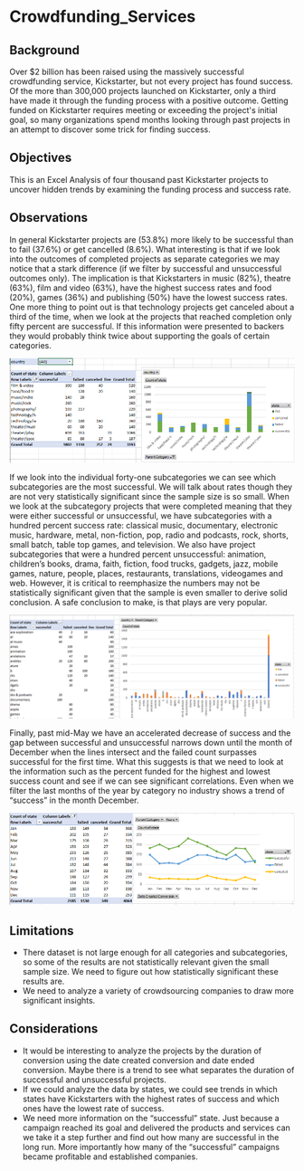 # Crowdfunding_Services   
## Background  
Over $2 billion has been raised using the massively successful crowdfunding service, Kickstarter, but not every project has found success. Of the more than 300,000 projects launched on Kickstarter, only a third have made it through the funding process with a positive outcome. 
Getting funded on Kickstarter requires meeting or exceeding the project's initial goal, so many organizations spend months looking through past projects in an attempt to discover some trick for finding success. 
## Objectives
This is an Excel Analysis of four thousand past Kickstarter projects to uncover hidden trends by examining the funding process and success rate. 
## Observations  
In general Kickstarter projects are (53.8%) more likely to be successful than to fail (37.6%) or get cancelled (8.6%). What interesting is that if we look into the outcomes of completed projects as separate categories we may notice that a stark difference (if we filter by successful and unsuccessful outcomes only). The implication is that Kickstarters in music (82%), theatre (63%), film and video (63%), have the highest success rates and food (20%), games (36%) and publishing (50%) have the lowest success rates. One more thing to point out is that technology projects get canceled about a third of the time, when we look at the projects that reached completion only fifty percent are successful. If this information were presented to backers they would probably think twice about supporting the goals of certain categories.
 
![Test Image](https://github.com/mserobabina/Crowdfunding_Services/blob/master/Excel1/Capture2.PNG)

If we look into the individual forty-one subcategories we can see which subcategories are the most successful. We will talk about rates though they are not very statistically significant since the sample size is so small. When we look at the subcategory projects that were completed meaning that they were either successful or unsuccessful, we have subcategories with a hundred percent success rate: classical music, documentary, electronic music, hardware, metal, non-fiction, pop, radio and podcasts, rock, shorts, small batch, table top games, and television. We also have project subcategories that were a hundred percent unsuccessful: animation, children’s books, drama, faith, fiction, food trucks, gadgets, jazz, mobile games, nature, people, places, restaurants, translations, videogames and web. However, it is critical to reemphasize the numbers may not be statistically significant given that the sample is even smaller to derive solid conclusion. A safe conclusion to make, is that plays are very popular.

![Test Image](https://github.com/mserobabina/Crowdfunding_Services/blob/master/Excel1/Capture3.PNG) 

Finally, past mid-May we have an accelerated decrease of success and the gap between successful and unsuccessful narrows down until the month of December when the lines intersect and the failed count surpasses successful for the first time. What this suggests is that we need to look at the information such as the percent funded for the highest and lowest success count and see if we can see significant correlations. Even when we filter the last months of the year by category no industry shows a trend of “success” in the month December.

![Test Image](https://github.com/mserobabina/Crowdfunding_Services/blob/master/Excel1/Capture4.PNG)
 
## Limitations
- There dataset is not large enough for all categories and subcategories, so some of the results are not statistically relevant given the small sample size. We need to figure out how statistically significant these results are.
- We need to analyze a variety of crowdsourcing companies to draw more significant insights.

## Considerations
- It would be interesting to analyze the projects by the duration of conversion using the date created conversion and date ended conversion. Maybe there is a trend to see what separates the duration of successful and unsuccessful projects.
- If we could analyze the data by states, we could see trends in which states have Kickstarters with the highest rates of success and which ones have the lowest rate of success.
- We need more information on the “successful” state. Just because a campaign reached its goal and delivered the products and services can we take it a step further and find out how many are successful in the long run. More importantly how many of the “successful” campaigns became profitable and established companies.


